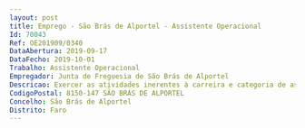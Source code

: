 ```yaml
--- 
layout: post
title: Emprego - São Brás de Alportel - Assistente Operacional
Id: 70043
Ref: OE201909/0340
DataAbertura: 2019-09-17
DataFecho: 2019-10-01
Trabalho: Assistente Operacional
Empregador: Junta de Freguesia de São Brás de Alportel
Descricao: Exercer as atividades inerentes à carreira e categoria de assistente operacional, constante no anexo à Lei nº.35 2015, de 20 de junho, complementado pelas seguintes funções  No cemitério  assegurar a limpeza dos espaços envolventes das sepulturas, garantir a observância de todas as formalidades, cumprir e  fazer cumprir as disposições legais e ainda promover reparações na sede da autarquia, limpeza de lavadouros, chafarizes, fontanários, serviços de manutenção e conservação de caminhos, promover o serviço de podagem e limpeza de árvores e flores, executar alvenaria de pedra, tijolo, bloco de cimento e respetivo reboco, bem como outros trabalhos genéricos das atribuições e competências da freguesia, no âmbito das funções e grau de complexidade funcional.
CodigoPostal: 8150-147 SÃO BRÁS DE ALPORTEL
Concelho: São Brás de Alportel
Distrito: Faro
--- 
```


